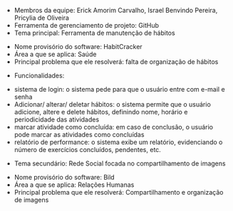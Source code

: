 * Membros da equipe: Erick Amorim Carvalho, Israel Benvindo Pereira, Pricylia de Oliveira
* Ferramenta de gerenciamento de projeto: GitHub
* Tema principal: Ferramenta de manutenção de hábitos
- Nome provisório do software: HabitCracker
- Área a que se aplica: Saúde
- Principal problema que ele resolverá: falta de organização de hábitos
* Funcionalidades: 
- sistema de login: o sistema pede para que o usuário entre com e-mail e senha 
- Adicionar/ alterar/ deletar hábitos: o sistema permite que o usuário adicione, altere e delete hábitos, definindo nome, horário e periodicidade das atividades 
- marcar atividade como concluída: em caso de conclusão, o usuário pode marcar as atividades como concluídas 
- relatório de performance: o sistema exibe um relatório, evidenciando o número de exercícios concluídos, pendentes, etc.
* Tema secundário: Rede Social focada no compartilhamento de imagens
- Nome provisório do software: Bild
- Área a que se aplica: Relações Humanas  
- Principal problema que ele resolverá: Compartilhamento e organização de imagens
